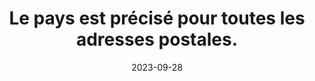 ---
N: '124'
Rubrique: Internationalisation
title: Le pays est précisé pour toutes les adresses postales.
detail: Le pays est précisé pour toutes les adresses postales.
categories: [" Internationalisation"]
agrege: O4124-E035
opquast: '4124'
indiceebook: '35'
description: "Règle n° 035"
weight:  035
actif: '1'
layout: rules
date: 2023-09-28
tags: ["", ""]
objectif: ["", ""]
Meo: ""
Controle: ""
Auteur: ""
---